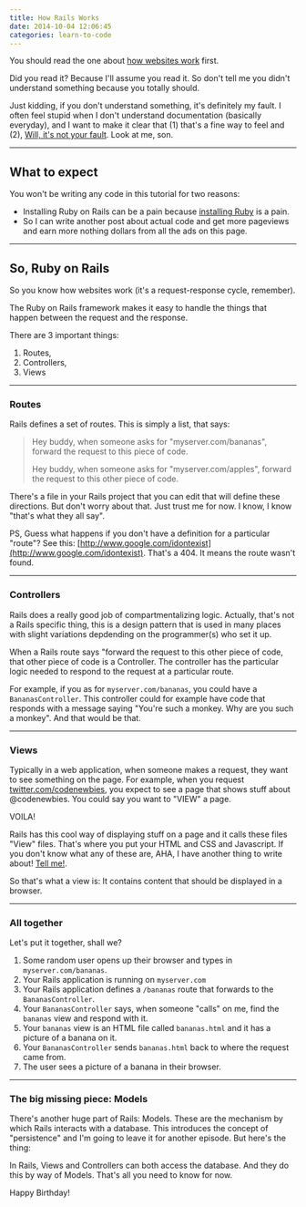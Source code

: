 ```yaml
---
title: How Rails Works
date: 2014-10-04 12:06:45
categories: learn-to-code
---
```


You should read the one about [how websites work](02_website.html) first.

Did you read it? Because I'll assume you read it. So don't tell me you didn't
understand something because you totally should.

Just kidding, if you don't understand something, it's definitely my fault.
I often feel stupid when I don't understand documentation (basically everyday),
and I want to make it clear that (1) that's a fine way to feel and (2),
[Will, it's not your fault][1]. Look at me, son.

[1]: https://www.youtube.com/watch?v=GtkST5-ZFHw

---

## What to expect

You won't be writing any code in this tutorial for two reasons:

- Installing Ruby on Rails can be a pain because [installing Ruby](installing-ruby.html) is a pain.
- So I can write another post about actual code and get more pageviews and earn
  more nothing dollars from all the ads on this page.

---

## So, Ruby on Rails

So you know how websites work (it's a request-response cycle, remember).

The Ruby on Rails framework makes it easy to handle the things that
happen between the request and the response.

There are 3 important things:

1. Routes,
1. Controllers,
1. Views

---

### Routes

Rails defines a set of routes. This is simply a list, that says:

> Hey buddy, when someone asks for "myserver.com/bananas", forward the request
> to this piece of code.
>
> Hey buddy, when someone asks for "myserver.com/apples", forward the request
> to this other piece of code.

There's a file in your Rails project that you can edit that will define these
directions. But don't worry about that. Just trust me for now. I know, I know
"that's what they all say".

PS, Guess what happens if you don't have a definition for a particular "route"?
See this: [http://www.google.com/idontexist](http://www.google.com/idontexist).
That's a 404. It means the route wasn't found.

---

### Controllers

Rails does a really good job of compartmentalizing logic. Actually, that's not
a Rails specific thing, this is a design pattern that is used in many places
with slight variations depdending on the programmer(s) who set it up.

When a Rails route says "forward the request to this other piece of code,
that other piece of code is a Controller. The controller has the particular
logic needed to respond to the request at a particular route.

For example, if you as for `myserver.com/bananas`, you could have a
`BananasController`. This controller could for example have code that
responds with a message saying "You're such a monkey. Why are you such a
monkey". And that would be that.

---

### Views

Typically in a web application, when someone makes a request, they want to
see something on the page. For example, when you request
[twitter.com/codenewbies](//twitter.com/codenewbies), you expect to see a page
that shows stuff about @codenewbies. You could say you want to "VIEW" a page.

VOILA!

Rails has this cool way of displaying stuff on a page and it calls these files
"View" files. That's where you put your HTML and CSS and Javascript. If you
don't know what any of these are, AHA, I have another thing to write about!
[Tell me!](//twitter.com/mehulkar).

So that's what a view is: It contains content that should be displayed in a browser.

---

### All together

Let's put it together, shall we?

1. Some random user opens up their browser and types in `myserver.com/bananas`.
1. Your Rails application is running on `myserver.com`
1. Your Rails application defines a `/bananas` route that forwards to the `BananasController`.
1. Your `BananasController` says, when someone "calls" on me, find the `bananas` view and respond with it.
1. Your `bananas` view is an HTML file called `bananas.html` and it has a picture of a banana on it.
1. Your `BananasController` sends `bananas.html` back to where the request came from.
1. The user sees a picture of a banana in their browser.

---

### The big missing piece: Models

There's another huge part of Rails: Models. These are the mechanism by which Rails
interacts with a database. This introduces the concept of "persistence" and I'm going
to leave it for another episode. But here's the thing:

In Rails, Views and Controllers can both access the database. And they do this by way
of Models. That's all you need to know for now.

Happy Birthday!
